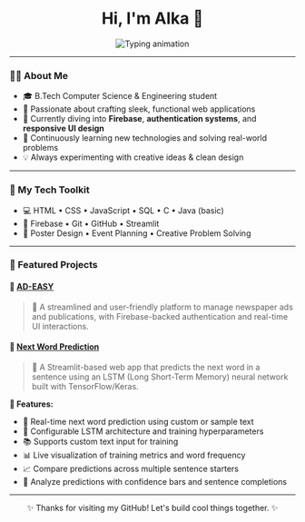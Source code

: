 <h1 align="center">Hi, I'm Alka 👋</h1>

<p align="center">
  <img src="https://readme-typing-svg.demolab.com?font=Fira+Code&size=22&duration=2500&pause=1000&center=true&vCenter=true&width=800&lines=Building+real-world+web+projects;Learning+Firebase+%2B+Frontend;Excited+about+open+source+%F0%9F%8C%A8" alt="Typing animation">
</p>

---

### 👩‍💻 About Me

- 🎓 B.Tech Computer Science & Engineering student  
- 🔧 Passionate about crafting sleek, functional web applications  
- 🔐 Currently diving into **Firebase**, **authentication systems**, and **responsive UI design**  
- 🧠 Continuously learning new technologies and solving real-world problems  
- 💡 Always experimenting with creative ideas & clean design  

---

### 🧰 My Tech Toolkit

- 💻 HTML • CSS • JavaScript • SQL • C • Java (basic)  
- 🔧 Firebase • Git • GitHub • Streamlit  
- 🎨 Poster Design • Event Planning • Creative Problem Solving  

---

### 📌 Featured Projects

#### 🔹 [AD-EASY](https://github.com/Alkanoble/AD_EASY)
> 📰 A streamlined and user-friendly platform to manage newspaper ads and publications, with Firebase-backed authentication and real-time UI interactions.

#### 🔹 [Next Word Prediction](https://github.com/Alkanoble/Next-Word-Prediction)
> 🧠 A Streamlit-based web app that predicts the next word in a sentence using an LSTM (Long Short-Term Memory) neural network built with TensorFlow/Keras.

**🚀 Features:**
- 🎯 Real-time next word prediction using custom or sample text  
- 🧠 Configurable LSTM architecture and training hyperparameters  
- 📚 Supports custom text input for training  
- 📊 Live visualization of training metrics and word frequency  
- 📈 Compare predictions across multiple sentence starters  
- 🧪 Analyze predictions with confidence bars and sentence completions  

---

<p align="center">✨ Thanks for visiting my GitHub! Let's build cool things together. ✨</p>

